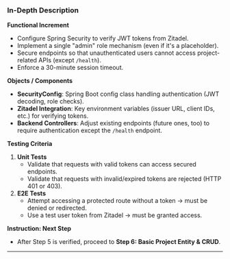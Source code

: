 ### In-Depth Description

**Functional Increment**  
- Configure Spring Security to verify JWT tokens from Zitadel.  
- Implement a single "admin" role mechanism (even if it's a placeholder).  
- Secure endpoints so that unauthenticated users cannot access project-related APIs (except `/health`).  
- Enforce a 30-minute session timeout.

**Objects / Components**  
- **SecurityConfig**: Spring Boot config class handling authentication (JWT decoding, role checks).  
- **Zitadel Integration**: Key environment variables (issuer URL, client IDs, etc.) for verifying tokens.  
- **Backend Controllers**: Adjust existing endpoints (future ones, too) to require authentication except the `/health` endpoint.

**Testing Criteria**  
1. **Unit Tests**  
   - Validate that requests with valid tokens can access secured endpoints.  
   - Validate that requests with invalid/expired tokens are rejected (HTTP 401 or 403).  
2. **E2E Tests**  
   - Attempt accessing a protected route without a token → must be denied or redirected.  
   - Use a test user token from Zitadel → must be granted access.

**Instruction: Next Step**  
- After Step 5 is verified, proceed to **Step 6: Basic Project Entity & CRUD**.

---
